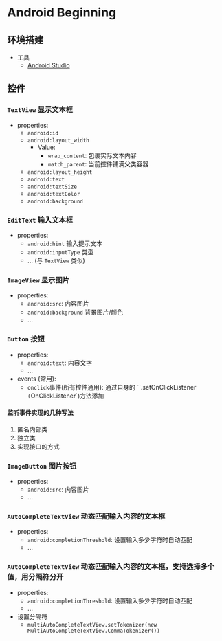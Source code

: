 # Android Beginning

## 环境搭建
* 工具
  * [Android Studio](../code_editor/Android_Studio.md)

## 控件
### `TextView` 显示文本框
* properties:
  * `android:id`
  * `android:layout_width`
    * Value:
      * `wrap_content`: 包裹实际文本内容
      * `match_parent`: 当前控件铺满父类容器
  * `android:layout_height`
  * `android:text`
  * `android:textSize`
  * `android:textColor`
  * `android:background`


### `EditText` 输入文本框
* properties:
  * `android:hint`         输入提示文本
  * `android:inputType`    类型
  * ... (与 `TextView` 类似)

### `ImageView` 显示图片
* properties:
  * `android:src`: 内容图片
  * `android:background` 背景图片/颜色
  * ...

### `Button` 按钮
* properties:
  * `android:text`: 内容文字
  * ...
* events (常用):
  * `onclick`事件(所有控件通用): 通过自身的 ``.setOnClickListener` (`OnClickListener`)方法添加

#### 监听事件实现的几种写法
1. 匿名内部类
2. 独立类
3. 实现接口的方式

### `ImageButton` 图片按钮
* properties:
  * `android:src`: 内容图片
  * ...

### `AutoCompleteTextView` 动态匹配输入内容的文本框
* properties:
  * `android:completionThreshold`: 设置输入多少字符时自动匹配
  * ...

### `AutoCompleteTextView` 动态匹配输入内容的文本框，支持选择多个值，用分隔符分开
* properties:
  * `android:completionThreshold`: 设置输入多少字符时自动匹配
  * ...
* 设置分隔符
  * `multiAutoCompleteTextView.setTokenizer(new MultiAutoCompleteTextView.CommaTokenizer())`

